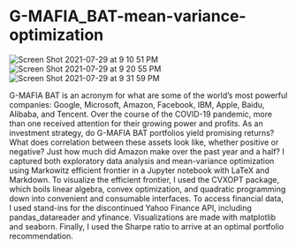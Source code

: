 # G-MAFIA_BAT-mean-variance-optimization

![Screen Shot 2021-07-29 at 9 10 51 PM](https://user-images.githubusercontent.com/38734806/127588430-f00b6484-e80c-410d-84fe-fb25733b39a1.png)
![Screen Shot 2021-07-29 at 9 20 55 PM](https://user-images.githubusercontent.com/38734806/127588432-28469fd0-9fe5-480b-8188-6e5db5236bc8.png)
![Screen Shot 2021-07-29 at 9 31 59 PM](https://user-images.githubusercontent.com/38734806/127588434-9f4b53a3-e274-499e-8919-23a3bbe18692.png)

G-MAFIA BAT is an acronym for what are some of the world’s most powerful companies: Google, Microsoft, Amazon, Facebook, IBM, Apple, Baidu, Alibaba, and Tencent.
Over the course of the COVID-19 pandemic, more than one received attention for their growing power and profits.
As an investment strategy, do G-MAFIA BAT portfolios yield promising returns? What does correlation between these assets look like, whether positive or negative? Just how much did Amazon make over the past year and a half?
I captured both exploratory data analysis and mean-variance optimization using Markowitz efficient frontier in a Jupyter notebook with LaTeX and Markdown. 
To visualize the efficient frontier, I used the CVXOPT package, which boils linear algebra, convex optimization, and quadratic programming down into convenient and consumable interfaces. 
To access financial data, I used stand-ins for the discontinued Yahoo Finance API, including pandas_datareader and yfinance. Visualizations are made with matplotlib and seaborn. Finally, I used the Sharpe ratio to arrive at an optimal portfolio recommendation.
